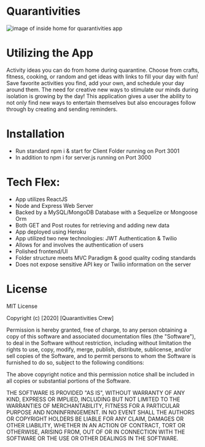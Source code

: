 # Quarantivities

![image of inside home for quarantivities app](https://user-images.githubusercontent.com/55456375/79379727-9000ba00-7f1c-11ea-9161-729ff5e5dd76.png)

# Utilizing the App
Activity ideas you can do from home during quarantine. Choose from crafts, fitness, cooking, or random and get ideas with links to fill your day with fun! Save favorite activities you find, add your own, and schedule your day around them. The need for creative new ways to stimulate our minds during isolation is growing by the day! This application gives a user the ability to not only find new ways to entertain themselves but also encourages follow through by creating and sending reminders.

# Installation
* Run standard npm i & start for Client Folder running on Port 3001
* In addition to npm i for server.js running on Port 3000

# Tech Flex: 
* App utilizes ReactJS
* Node and Express Web Server
* Backed by a MySQL/MongoDB Database with a Sequelize or Mongoose Orm 
* Both GET and Post routes for retrieving and adding new data
* App deployed using Heroku
* App utilized two new technologies: JWT Authentication & Twilio
* Allows for and involves the authentication of users
* Polished frontend/UI
* Folder structure meets MVC Paradigm & good quality coding standards
* Does not expose sensitive API key or Twilio information on the server

# License
MIT License

Copyright (c) [2020] [Quarantivities Crew]

Permission is hereby granted, free of charge, to any person obtaining a copy of this software and associated documentation files (the "Software"), to deal in the Software without restriction, including without limitation the rights to use, copy, modify, merge, publish, distribute, sublicense, and/or sell copies of the Software, and to permit persons to whom the Software is furnished to do so, subject to the following conditions:

The above copyright notice and this permission notice shall be included in all copies or substantial portions of the Software.

THE SOFTWARE IS PROVIDED "AS IS", WITHOUT WARRANTY OF ANY KIND, EXPRESS OR IMPLIED, INCLUDING BUT NOT LIMITED TO THE WARRANTIES OF MERCHANTABILITY, FITNESS FOR A PARTICULAR PURPOSE AND NONINFRINGEMENT. IN NO EVENT SHALL THE AUTHORS OR COPYRIGHT HOLDERS BE LIABLE FOR ANY CLAIM, DAMAGES OR OTHER LIABILITY, WHETHER IN AN ACTION OF CONTRACT, TORT OR OTHERWISE, ARISING FROM, OUT OF OR IN CONNECTION WITH THE SOFTWARE OR THE USE OR OTHER DEALINGS IN THE SOFTWARE.
